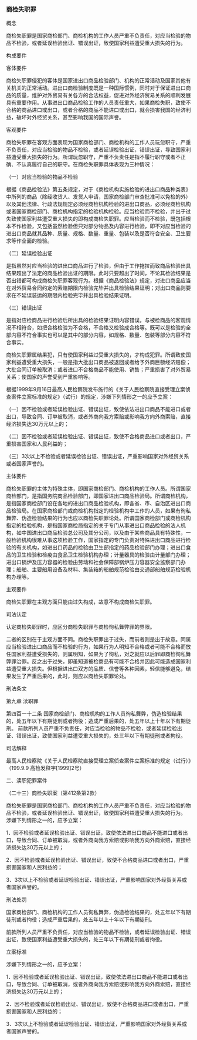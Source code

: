 ### 商检失职罪
 概念 

商检失职罪是国家商检部门、商检机构的工作人员严重不负责任，对应当检验的物品不检验，或者延误检验出证、错误出证，致使国家利益遭受重大损失的行为。

 构成要件 

客体要件

商检失职罪侵犯的客体是国家进出口商品检验部门、机构的正常活动及国家其他有关机关的正常活动。进出口商检验制度既是一种国际惯例，同时对于保证进出口商品的质量，维护对外贸易有关各方的合法权益，促进对外经济贸易关系的顺利发展具有重要作用。从事进出口商品检验工作的人员责任重大，如果商检失职，致使不合格的商品进口或出口，或者合格的商品不能进口或出口，就会损害我国的经济利益，破坏对外经贸关系，甚至影响我国的国际声誉。

客观要件

商检失职罪在客观方面表现为国家商检部门、商检机构的工作人员玩忽职守，严重不负责任，对应当检验的物品不检验，或者延误检验出证，错误出证，导致国家利益遭受重大损失的行为。所谓玩忽职守，严重不负责任是指不履行职守或者不正确、不认真履行自己的职守。在商检失职罪具体表现为三种情况：

（一）对应当检验的物品不检验

根据《商品检验法》第五条规定，对于《商检机构实施检验的进出口商品种类表》中所列的商品（除经收货人、发货人申请，国家商检部门审查批准可以免检的外）以及其他法律、行政法规规定必须经商检机构检验的进出口商品，必须经商检机构或者国家商检部门、商检机构指定的检验机构检验。应当检验而不检验，并出于过失致使国家利益遭受重大损失的即构成商检失职罪。应当检验而不检验，既包括根本不作检验，又包括虽然检验但只对部分物品及内容进行检验，即不对应当检验的进出口商品就其品种、质量、规格、数量、重量、包装以及是否符合安全、卫生要求等作全面的检验。

（二）延误检验出证

是指虽然对应当检验的进出口商品进行了检验，但由于工作拖拉而致商品检验出具结果超出了法定的商品检验出证的期限。此时只要超出了时间，不论其检验结果是否出错都可构成商检失职罪客观行为。根据《商品检验法》规定，对进口商品应当在对外贸易合同约定的索赔期限内检验完毕并出具检验结果证明；对出口商品则要求在不延误装运的期限内检验完毕并出具检验结果证明。

（三）错误出证

是指对应检商品进行检验后所出具的检验结果证明内容错误，与被检商品的客观情况不相符合，如把合格检验为不合格，不合格又检验成合格等。既可以是检验的全部内容不符合事实也可以是其中的部分内容，如规格、数量、包装等部分内容不符合事实。

商检失职罪属结果犯，只有使国家利益过受重大损失的，才构成犯罪。所谓致使国家利益遭受重大损失，一般是指大批出口商品被退回或者给予外商巨额经济赔偿；大批合同订单被取消；或者进口不合格商品不能使用、销售；严重损害了对外贸易关系；使国家的声誉受到严重影响等。

根据1999年9月16日最高人民检察院发布施行的《关于人民检察院直接受理立案侦查案件立案标准的规定》（试行）的规定，涉嫌下列情形之一的应予立案：

（一）因不检验或者延误检验出证、错误出证，致使依法进出口商品不能进口或者出口，导致合同、订单被取消，或者外商向我方索赔或影响我方向外商索赔，直接经济损失达30万元以上的；

（二）因不检验或者延误检验出证、错误出证，致使不合格商品进口或者出口，严重损害国家和人民利益的；

（三）3次以上不检验或者延误检验出证、错误出证，严重影响国家对外经贸关系或者国家声誉的。

主体要件

商检失职罪的主体为特殊主体，即国家商检部门、商检机构的工作人员。所谓国家商检部门，是指国务院商品检验部门，即国家进出口商品检验局。所谓商检机构，是指国家商检部门设在各地的进出口商品检验机构，即各省、市、自治区进出口商品检验局。在国家商检部门或商检机构指定的检验机构中工作的人员，如果有徇私舞弊、伪造检验结果的行为也应以商检失职罪论处。所谓国家商检部门或商检机构指定的检验机构，是指国家商检局指定的关于专门从事进出口商品检验的法人机构，如中国进出口商品检验总公司及其分公司，以及由于某些商品具有特殊性，一般检验机构很难从事这项检验工作，国家指定的专门负责对特殊进出口商品进行检验的有关机构，如进出口药品的检验由卫生部指定的药品检验部门办理；进出口食品的卫生检验和检疫由食品卫生检验机构办理；计量器具的检验由计量部门办理；进出口锅炉及压力容器的检验由劳动和社会保障部锅炉压力容器安全监察部门办理；船舶、主要船用设备及材料、集装箱的船舶规范检验由交通部船舶规范检验机构办理等。

主观要件

商检失职罪在主观方面只能由过失构成，故意不构成商检失职罪。

 司法认定 

认定商检失职罪时，应区分商检失职罪与商检徇私舞弊罪的界限。

二者的区别在于主观方面不同。商检失职罪出于过失，而前者则是出于故意。同属应当检验进出口商品而不检验的行为，如果行为人明知不合格或者可能不合格而放任国家利益遭受损失的，则属明知，如果为了徇私，对之就应以后罪即商检徇私舞弊罪治罪。反之出于过失，即虽知道被检商品有可能不合格并因此可能造成国家利益遭受重大损失。但根据进出口双方的品质、信誉等各种因素，轻信能够避免，结果发生了严重后果的，此时，则应以商检失职罪论处。

 刑法条文 

第九章 渎职罪

第四百一十二条 国家商检部门、商检机构的工作人员徇私舞弊，伪造检验结果的，处五年以下有期徒刑或者拘役；造成严重后果的，处五年以上十年以下有期徒刑。 前款所列人员严重不负责任，对应当检验的物品不检验，或者延误检验出证、错误出证，致使国家利益遭受重大损失的，处三年以下有期徒刑或者拘役。

 司法解释 

最高人民检察院《关于人民检察院直接受理立案侦查案件立案标准的规定（试行）》（199.9.9 高检发释字[1999]2号）

二、渎职犯罪案件

（二十三）商检失职案（第412条第2款）

商检失职罪是国家商检部门、商检机构的工作人员严重不负责任，对应当检验的物品不检验，或者延误检验出证、错误出证，致使国家利益遭受重大损失的行为。 涉嫌下列情形之一的，应予立案：

1．因不检验或者延误检验出证、错误出证，致使依法进出口商品不能进口或者出口，导致合同、订单被取消，或者外商向我方索赔或影响我方向外商索赔，直接经济损失达30万元以上的；

2．因不检验或者延误检验出证、错误出证，致使不合格商品进口或者出口，严重损害国家和人民利益的；

3．3次以上不检验或者延误检验出证、错误出证，严重影响国家对外经贸关系或者国家声誉的。

刑法处罚

国家商检部门、商检机构的工作人员徇私舞弊，伪造检验结果的，处五年以下有期徒刑或者拘役；造成严重后果的，处五年以上十年以下有期徒刑。

前款所列人员严重不负责任，对应当检验的物品不检验，或者延误检验出证、错误出证，致使国家利益遭受重大损失的，处三年以下有期徒刑或者拘役。

 立案标准 

涉嫌下列情形之一的，应予立案：

1．因不检验或者延误检验出证、错误出证，致使依法进出口商品不能进口或者出口，导致合同、订单被取消，或者外商向我方索赔或影响我方向外商索赔，直接经济损失达30万元以上的；

2．因不检验或者延误检验出证、错误出证，致使不合格商品进口或者出口，严重损害国家和人民利益的；

3．3次以上不检验或者延误检验出证、错误出证，严重影响国家对外经贸关系或者国家声誉的。